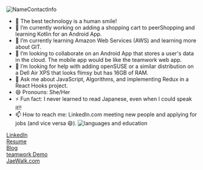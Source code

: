 ![NameContactInfo](https://user-images.githubusercontent.com/3753305/153987611-57b0b307-1102-48a1-aa86-14e3c47a6463.jpg)

- 👋 The best technology is a human smile!
- 🔭 I’m currently working on adding a shopping cart to peerShopping and learning Kotlin for an Android App.
- 🌱 I’m currently learning Amazon Web Services (AWS) and learning more about GIT.
- 👯 I’m looking to collaborate on an Android App that stores a user's data in the cloud. The mobile app would be like the teamwork web app.
- 🤔 I’m looking for help with adding openSUSE or a similar distribution on a Dell Air XPS that looks flimsy but has 16GB of RAM.
- 💬 Ask me about JavaScript, Algorithms, and implementing Redux in a React Hooks project.
- 😄 Pronouns: She/Her
- ⚡ Fun fact: I never learned to read Japanese, even when I could speak it!!
- 📫 How to reach me: LinkedIn.com meeting new people and applying for jobs (and vice versa 😄).
![languages and education](https://user-images.githubusercontent.com/3753305/154112974-48c573fe-abdc-45c9-a456-806524f14724.jpg)

<div>
    <div>                         
      <a href="https://www.linkedin.com/in/nwawe">LinkedIn</a>
    </div>
     <div>                         
      <a href="https://docs.google.com/document/d/1-C8Ru5PyPTVx0OLu1H2Wuw5W2ajPLxLJ/edit?usp=sharing&ouid=114372436357455212347&rtpof=true&sd=true">Resume</a>
    </div>
    <div>
      <a href="https://medium.com/@JaeNwawe">Blog</a>
    </div>
    <div>
      <a href= "https://youtu.be/1mru3KUyTGw" >teamwork Demo</a>
    </div>
    <div>
      <a href="https://jaenwawe.github.io/jaewalk/">JaeWalk.com</a>
  </div>
</div>
